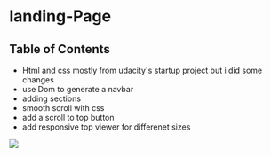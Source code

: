 # landing-Page

## Table of Contents

* Html and css mostly from udacity's startup project but i did some changes
* use Dom to generate a navbar 
* adding sections 
* smooth scroll with css
* add a scroll to top button
* add responsive top viewer for differenet sizes 


<img src="screenshoot.png">
